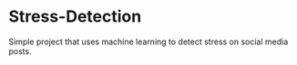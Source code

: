 # Stress-Detection
Simple project that uses machine learning to detect stress on social media posts.
